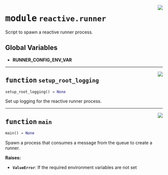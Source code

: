 <!-- markdownlint-disable -->

<a href="../src/github_runner_manager/reactive/runner.py#L0"><img align="right" style="float:right;" src="https://img.shields.io/badge/-source-cccccc?style=flat-square"></a>

# <kbd>module</kbd> `reactive.runner`
Script to spawn a reactive runner process. 

**Global Variables**
---------------
- **RUNNER_CONFIG_ENV_VAR**

---

<a href="../src/github_runner_manager/reactive/runner.py#L17"><img align="right" style="float:right;" src="https://img.shields.io/badge/-source-cccccc?style=flat-square"></a>

## <kbd>function</kbd> `setup_root_logging`

```python
setup_root_logging() → None
```

Set up logging for the reactive runner process. 


---

<a href="../src/github_runner_manager/reactive/runner.py#L27"><img align="right" style="float:right;" src="https://img.shields.io/badge/-source-cccccc?style=flat-square"></a>

## <kbd>function</kbd> `main`

```python
main() → None
```

Spawn a process that consumes a message from the queue to create a runner. 



**Raises:**
 
 - <b>`ValueError`</b>:  If the required environment variables are not set 


